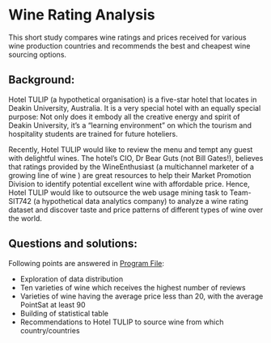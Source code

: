 # Wine Rating Analysis

This short study compares wine ratings and prices received for various wine production countries and recommends the best and cheapest wine sourcing options.

## Background:

Hotel TULIP (a hypothetical organisation) is a five-star hotel that locates in Deakin University, Australia. It is a very special hotel with an equally special purpose: Not only does it embody all the creative energy and spirit of Deakin University, it’s a “learning environment” on which the tourism and hospitality students are trained for future hoteliers.

Recently, Hotel TULIP would like to review the menu and tempt any guest with delightful wines. The hotel’s CIO, Dr Bear Guts (not Bill Gates!), believes that ratings provided by the WineEnthusiast (a multichannel marketer of a growing line of wine ) are great resources to help their Market Promotion Division to identify potential excellent wine with affordable price. Hence, Hotel TULIP would like to outsource the web usage mining task to Team- SIT742 (a hypothetical data analytics company) to analyze a wine rating dataset and discover taste and price patterns of different types of wine over the world.

## Questions and solutions:

Following points are answered in [Program File](/Program.ipynb):
- Exploration of data distribution
- Ten varieties of wine which receives the highest number of reviews
- Varieties of wine having the average price less than 20, with the average PointSat at least 90
- Building of statistical table
- Recommendations to Hotel TULIP to source wine from which country/countries

